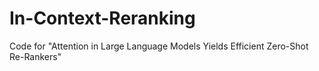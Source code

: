 # In-Context-Reranking
Code for "Attention in Large Language Models Yields Efficient Zero-Shot Re-Rankers"
